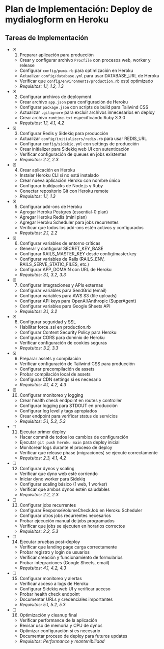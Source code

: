 # Plan de Implementación: Deploy de mydialogform en Heroku

## Tareas de Implementación

- [x] 1. Preparar aplicación para producción
  - Crear y configurar archivo `Procfile` con procesos web, worker y release
  - Configurar `config/puma.rb` para optimización en Heroku
  - Actualizar `config/database.yml` para usar DATABASE_URL de Heroku
  - Verificar que `config/environments/production.rb` esté optimizado
  - _Requisitos: 1.1, 1.2, 1.3_

- [x] 2. Configurar archivos de deployment
  - Crear archivo `app.json` para configuración de Heroku
  - Configurar `package.json` con scripts de build para Tailwind CSS
  - Actualizar `.gitignore` para excluir archivos innecesarios en deploy
  - Crear archivo `runtime.txt` especificando Ruby 3.3.0
  - _Requisitos: 1.1, 4.1, 4.2_

- [x] 3. Configurar Redis y Sidekiq para producción
  - Actualizar `config/initializers/redis.rb` para usar REDIS_URL
  - Configurar `config/sidekiq.yml` con settings de producción
  - Crear initializer para Sidekiq web UI con autenticación
  - Verificar configuración de queues en jobs existentes
  - _Requisitos: 2.2, 2.3_

- [x] 4. Crear aplicación en Heroku
  - Instalar Heroku CLI si no está instalado
  - Crear nueva aplicación Heroku con nombre único
  - Configurar buildpacks de Node.js y Ruby
  - Conectar repositorio Git con Heroku remote
  - _Requisitos: 1.1, 1.3_

- [x] 5. Configurar add-ons de Heroku
  - Agregar Heroku Postgres (essential-0 plan)
  - Agregar Heroku Redis (mini plan)
  - Agregar Heroku Scheduler para jobs recurrentes
  - Verificar que todos los add-ons estén activos y configurados
  - _Requisitos: 2.1, 2.2_

- [x] 6. Configurar variables de entorno críticas
  - Generar y configurar SECRET_KEY_BASE
  - Configurar RAILS_MASTER_KEY desde config/master.key
  - Configurar variables de Rails (RAILS_ENV, RAILS_SERVE_STATIC_FILES, etc.)
  - Configurar APP_DOMAIN con URL de Heroku
  - _Requisitos: 3.1, 3.2, 3.3_

- [x] 7. Configurar integraciones y APIs externas
  - Configurar variables para SendGrid (email)
  - Configurar variables para AWS S3 (file uploads)
  - Configurar API keys para OpenAI/Anthropic (SuperAgent)
  - Configurar variables para Google Sheets API
  - _Requisitos: 3.1, 3.2_

- [x] 8. Configurar seguridad y SSL
  - Habilitar force_ssl en production.rb
  - Configurar Content Security Policy para Heroku
  - Configurar CORS para dominio de Heroku
  - Verificar configuración de cookies seguras
  - _Requisitos: 3.2, 3.3_

- [x] 9. Preparar assets y compilación
  - Verificar configuración de Tailwind CSS para producción
  - Configurar precompilación de assets
  - Probar compilación local de assets
  - Configurar CDN settings si es necesario
  - _Requisitos: 4.1, 4.2, 4.3_

- [x] 10. Configurar monitoreo y logging
  - Crear health check endpoint en routes y controller
  - Configurar logging para STDOUT en producción
  - Configurar log level y tags apropiados
  - Crear endpoint para verificar status de servicios
  - _Requisitos: 5.1, 5.2, 5.3_

- [ ] 11. Ejecutar primer deploy
  - Hacer commit de todos los cambios de configuración
  - Ejecutar `git push heroku main` para deploy inicial
  - Monitorear logs durante el proceso de deploy
  - Verificar que release phase (migraciones) se ejecute correctamente
  - _Requisitos: 2.3, 4.1, 4.2_

- [ ] 12. Configurar dynos y scaling
  - Verificar que dyno web esté corriendo
  - Iniciar dyno worker para Sidekiq
  - Configurar scaling básico (1 web, 1 worker)
  - Verificar que ambos dynos estén saludables
  - _Requisitos: 2.2, 2.3_

- [ ] 13. Configurar jobs recurrentes
  - Configurar ResponseVolumeCheckJob en Heroku Scheduler
  - Configurar otros jobs recurrentes necesarios
  - Probar ejecución manual de jobs programados
  - Verificar que jobs se ejecuten en horarios correctos
  - _Requisitos: 2.2, 5.3_

- [ ] 14. Ejecutar pruebas post-deploy
  - Verificar que landing page carga correctamente
  - Probar registro y login de usuarios
  - Verificar creación y funcionamiento de formularios
  - Probar integraciones (Google Sheets, email)
  - _Requisitos: 4.1, 4.2, 4.3_

- [ ] 15. Configurar monitoreo y alertas
  - Verificar acceso a logs de Heroku
  - Configurar Sidekiq web UI y verificar acceso
  - Probar health check endpoint
  - Documentar URLs y credenciales importantes
  - _Requisitos: 5.1, 5.2, 5.3_

- [ ] 16. Optimización y cleanup final
  - Verificar performance de la aplicación
  - Revisar uso de memoria y CPU de dynos
  - Optimizar configuración si es necesario
  - Documentar proceso de deploy para futuros updates
  - _Requisitos: Performance y mantenibilidad_